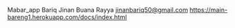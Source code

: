 Mabar_app
Bariq Jinan Buana Rayya
jinanbariq50@gmail.com
https://main-bareng1.herokuapp.com/docs/index.html

